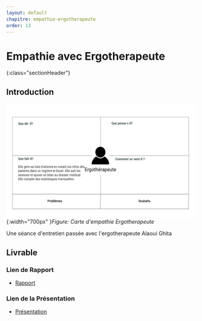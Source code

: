 ```yaml
---
layout: default
chapitre: empathie-ergotherapeute 
order: 13
---
```



# Empathie avec Ergotherapeute
{:class="sectionHeader"}

<!-- new slide -->
## Introduction 

![Empathie Ergotherapeute](./images/carte-empathie-service-de-reeducation-Ergotherapeute-Alaoui-Ghita.png){:width="700px" }*Figure: Carte d'empathie Ergotherapeute*

<!-- note -->

Une séance d'entretien passée avec l'ergotherapeute Alaoui Ghita 


<!-- new slide -->

## Livrable

### Lien de Rapport
- [Rapport](/besoin/empathie-ergotherapeute/rapport.html)


### Lien de la Présentation
- [Présentation](/besoin/empathie-ergotherapeute/presentation.html)

<!-- new slide -->
